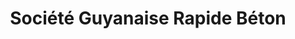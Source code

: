---
title: "Société Guyanaise Rapide Béton"
url: /cayenne/societe-guyanaise-rapide-beton/
shop: commerce
---